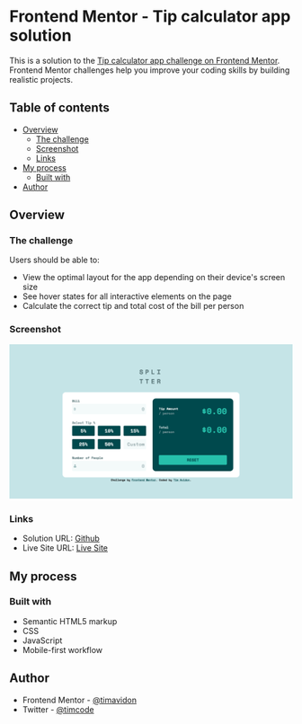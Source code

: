 # Frontend Mentor - Tip calculator app solution

This is a solution to the [Tip calculator app challenge on Frontend Mentor](https://www.frontendmentor.io/challenges/tip-calculator-app-ugJNGbJUX). Frontend Mentor challenges help you improve your coding skills by building realistic projects.

## Table of contents

- [Overview](#overview)
  - [The challenge](#the-challenge)
  - [Screenshot](#screenshot)
  - [Links](#links)
- [My process](#my-process)
  - [Built with](#built-with)
- [Author](#author)

## Overview

### The challenge

Users should be able to:

- View the optimal layout for the app depending on their device's screen size
- See hover states for all interactive elements on the page
- Calculate the correct tip and total cost of the bill per person

### Screenshot

![](./design/desktop-result.png)

### Links

- Solution URL: [Github](https://github.com/timavidon/Tip-calculator-app)
- Live Site URL: [Live Site](https://timavidon.github.io/Tip-calculator-app/)

## My process

### Built with

- Semantic HTML5 markup
- CSS 
- JavaScript
- Mobile-first workflow

## Author

- Frontend Mentor - [@timavidon](https://www.frontendmentor.io/profile/yourusername)
- Twitter - [@timcode](https://twitter.com/timcode)
